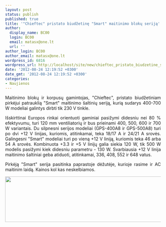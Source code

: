 ```yaml
---
layout: post
status: publish
published: true
title: '"Chieftec" pristato biudžetinę "Smart" maitinimo blokų seriją'
author:
  display_name: BC00
  login: BC00
  email: matasx@one.lt
  url: ''
author_login: BC00
author_email: matasx@one.lt
wordpress_id: 6816
wordpress_url: http://localhost/site/new/chieftec_pristato_biudzetine_smart_maitinimo_bloku_serija/
date: '2012-08-24 12:19:52 +0300'
date_gmt: '2012-08-24 12:19:52 +0300'
categories:
- Naujienos
---
```

<p style="text-align: justify;">
	Maitinimo blokų ir korpusų gamintojas, &quot;Chieftec&quot;, pristato biudžetiniam pirkėjui patrauklią &quot;Smart&quot; maitinimo &scaron;altinių seriją, kurią sudarys 400-700 W modeliai galintys dirbti tik 230 V tinkle.</p>
<p style="text-align: justify;">
	I&scaron;skirttinai Europos rinkai orientuoti gaminiai pasižymi didesniu nei 80 % efektyvumu, turi 120 mm ventiliatorių ir bus prieinami 400, 500, 600 ir 700 W variantais. Du silpnesni serijos modeliai (GPS-400A8 ir GPS-500A8) turi po dvi +12 V linijas, kuriomis, atitinkamai, teka 18/17 A ir 24/21 A srovės. Galingesni &quot;Smart&quot; modeliai turi po vieną +12 V liniją, kuriomis teka 46 arba 54 A srovės. Kombinuota +3.3 ir +5 V linijų galia siekia 120 W, tik 500 W modelis pasižymi kiek didesniu parametru - 130 W. Svarbiausia +12 V linija maitinimo &scaron;altiniai geba atiduoti, atitinkamai, 336, 408, 552 ir 648 vatus.</p>
<p style="text-align: justify;">
	Pirkėją &quot;Smart&quot; serija pasitinka paprastoje dėžutėje, kurioje rasime ir AC maitinim laidą. Kainos kol kas neskelbiamos.</p>
<p style="text-align: justify;">
	<img alt="" src="http://technews.lt/userfiles/chieftecsmart.png" style="width: 520px; height: 147px;" /></p>
